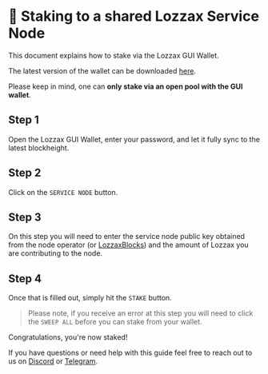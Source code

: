 # 💸 Staking to a shared Lozzax Service Node

This document explains how to stake via the Lozzax GUI Wallet.

The latest version of the wallet can be downloaded [here](../../downloads.md).

Please keep in mind, one can **only stake via an open pool with the GUI wallet**.

## Step 1

Open the Lozzax GUI Wallet, enter your password, and let it fully sync to the latest blockheight.

## Step 2

Click on the `SERVICE NODE` button.

## Step 3

On this step you will need to enter the service node public key obtained from the node operator \(or [LozzaxBlocks](https://lokiblocks.com/service_nodes)\) and the amount of Lozzax you are contributing to the node.

## Step 4

Once that is filled out, simply hit the `STAKE` button.

> Please note, if you receive an error at this step you will need to click the `SWEEP ALL` before you can stake from your wallet.

Congratulations, you're now staked!

If you have questions or need help with this guide feel free to reach out to us on [Discord](https://discordapp.com/invite/67GXfD6) or [Telegram](https://t.me/Lozzax_Community).


